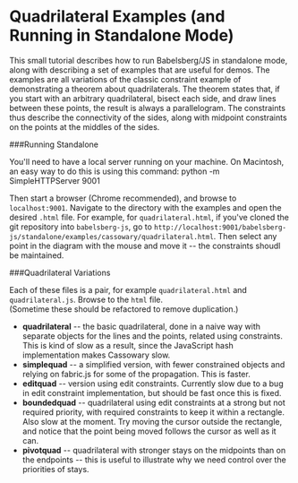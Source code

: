 Quadrilateral Examples (and Running in Standalone Mode)
=========

This small tutorial describes how to run Babelsberg/JS in standalone mode, along with describing a set of examples
that are useful for demos.  The examples are all variations of the classic constraint example of demonstrating a
theorem about quadrilaterals.  The theorem states that, if you start with an arbitrary quadrilateral, bisect each side,
and draw lines between these points, the result is always a parallelogram.  The constraints thus describe the
connectivity of the sides, along with midpoint constraints on the points at the middles of the sides.

###Running Standalone

You'll need to have a local server running on your machine.  On Macintosh, an easy way to do this is using this command:
       python -m SimpleHTTPServer 9001

Then start a browser (Chrome recommended), and browse to `localhost:9001`. Navigate to the directory with the examples and 
open the desired `.html` file.  For example, for `quadrilateral.html`, if you've cloned the git repository into
`babelsberg-js`, go to `http://localhost:9001/babelsberg-js/standalone/examples/cassowary/quadrilateral.html`.  Then 
select any point in the diagram with the mouse and move it -- the constraints shoudl be maintained.

###Quadrilateral Variations

Each of these files is a pair, for example `quadrilateral.html` and `quadrilateral.js`.  Browse to the `html` file.  
(Sometime these should be refactored to remove duplication.)

<ul>
<li><b>quadrilateral</b> -- the basic quadrilateral, done in a naive way with separate objects for the lines and the
points, related using constraints.  This is kind of slow as a result, since the JavaScript hash implementation 
makes Cassowary slow.</li>

<li><b>simplequad</b> -- a simplified version, with fewer constrained objects and relying on fabric.js for some of the 
propagation.  This is faster.</li>

<li><b>editquad</b> -- version using edit constraints.  Currently slow due to a bug in edit constraint implementation, but
should be fast once this is fixed.</li>

<li><b>boundedquad</b> -- quadrilateral using edit constraints at a strong but not required priority, with required 
constraints to keep it within a rectangle.  Also slow at the moment.  Try moving the cursor outside the rectangle,
and notice that the point being moved follows the cursor as well as it can.</li>

<li><b>pivotquad</b> -- quadrilateral with stronger stays on the midpoints than on the endpoints -- this is useful to
illustrate why we need control over the priorities of stays.</li>
